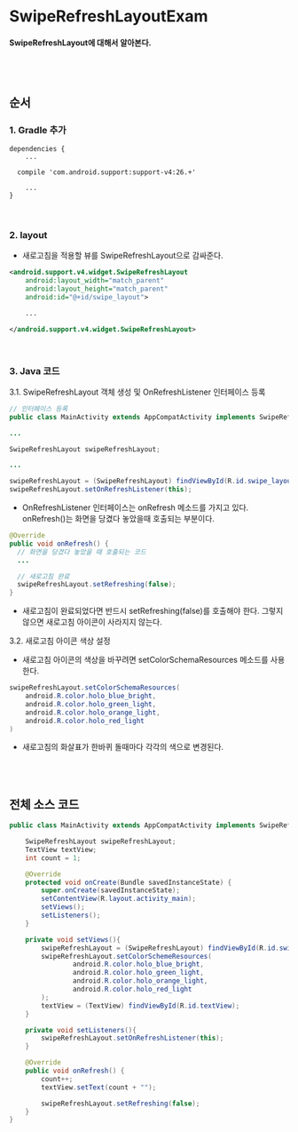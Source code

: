# SwipeRefreshLayoutExam
#### SwipeRefreshLayout에 대해서 알아본다.

<br>
<br>

## 순서
### 1. Gradle 추가
```
dependencies {
    ...

  compile 'com.android.support:support-v4:26.+'

    ...
}
```

<br>

### 2. layout
  - 새로고침을 적용할 뷰를 SwipeRefreshLayout으로 감싸준다.
```xml
<android.support.v4.widget.SwipeRefreshLayout
    android:layout_width="match_parent"
    android:layout_height="match_parent"
    android:id="@+id/swipe_layout">

    ...

</android.support.v4.widget.SwipeRefreshLayout>
```

<br>

### 3. Java 코드
3.1. SwipeRefreshLayout 객체 생성 및 OnRefreshListener 인터페이스 등록
```java
// 인터페이스 등록
public class MainActivity extends AppCompatActivity implements SwipeRefreshLayout.OnRefreshListener {

...

SwipeRefreshLayout swipeRefreshLayout;

...

swipeRefreshLayout = (SwipeRefreshLayout) findViewById(R.id.swipe_layout);
swipeRefreshLayout.setOnRefreshListener(this);
```
- OnRefreshListener 인터페이스는 onRefresh 메소드를 가지고 있다.
onRefresh()는 화면을 당겼다 놓았을때 호출되는 부분이다.
```java
@Override
public void onRefresh() {
  // 화면을 당겼다 놓았을 때 호출되는 코드
  ...

  // 새로고침 완료
  swipeRefreshLayout.setRefreshing(false);
}
```
- 새로고침이 완료되었다면 반드시 setRefreshing(false)를 호출해야 한다. 그렇지 않으면 새로고침 아이콘이 사라지지 않는다.

3.2. 새로고침 아이콘 색상 설정
- 새로고침 아이콘의 색상을 바꾸려면 setColorSchemaResources 메소드를 사용한다.
```java
swipeRefreshLayout.setColorSchemaResources(
    android.R.color.holo_blue_bright,
    android.R.color.holo_green_light,
    android.R.color.holo_orange_light,
    android.R.color.holo_red_light
)
```
- 새로고침의 화살표가 한바퀴 돌때마다 각각의 색으로 변경된다.

<br>
<br>

## 전체 소스 코드
```java
public class MainActivity extends AppCompatActivity implements SwipeRefreshLayout.OnRefreshListener{

    SwipeRefreshLayout swipeRefreshLayout;
    TextView textView;
    int count = 1;

    @Override
    protected void onCreate(Bundle savedInstanceState) {
        super.onCreate(savedInstanceState);
        setContentView(R.layout.activity_main);
        setViews();
        setListeners();
    }

    private void setViews(){
        swipeRefreshLayout = (SwipeRefreshLayout) findViewById(R.id.swipe_layout);
        swipeRefreshLayout.setColorSchemeResources(
                android.R.color.holo_blue_bright,
                android.R.color.holo_green_light,
                android.R.color.holo_orange_light,
                android.R.color.holo_red_light
        );
        textView = (TextView) findViewById(R.id.textView);
    }

    private void setListeners(){
        swipeRefreshLayout.setOnRefreshListener(this);
    }

    @Override
    public void onRefresh() {
        count++;
        textView.setText(count + "");

        swipeRefreshLayout.setRefreshing(false);
    }
}
```
